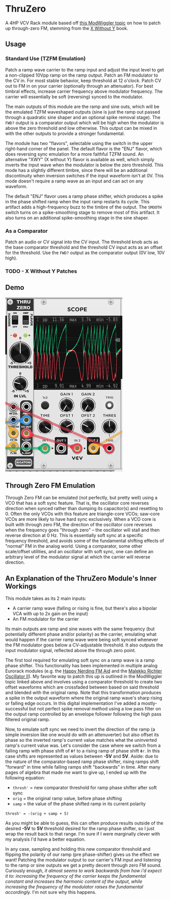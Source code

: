 # ThruZero

A 4HP VCV Rack module based off [this ModWiggler topic](https://www.modwiggler.com/forum/viewtopic.php?t=277734) on how to patch up through-zero FM, stemming from the [X Without Y](https://modwiggler.com/forum/viewtopic.php?t=257278) book.

## Usage

### Standard Use (TZFM Emulation)

Patch a ramp wave carrier to the ramp input and adjust the input level to get a non-clipped 10Vpp ramp on the ramp output. Patch an FM modulator to the CV in. For most stable behavior, keep threshold at 12 o'clock. Patch CV out to FM in on your carrier (optionally through an attenuator). For best timbral effects, increase carrier frequency above modulator frequency. The carrier will essentially be soft (reversing) synced to the modulator. 

The main outputs of this module are the ramp and sine outs, which will be the emulated TZFM waveshaped outputs (sine is just the ramp out passed through a quadratic sine shaper and an optional spike removal stage). The `FWD?` output is a comparator output which will be high when the modulator is above the zero threshold and low otherwise. This output can be mixed in with the other outputs to provide a stronger fundamental.

The module has two "flavors", selectable using the switch in the upper right-hand corner of the panel. The default flavor is the "ENJ" flavor, which does reversing sync emulation for a more faithful TZFM sound. An alternative "XWY" (X without Y) flavor is available as well, which simply inverts the input wave when the modulator is below the zero threshold. This mode has a slightly different timbre, since there will be an additional discontinuity when inversion switches if the input waveform isn't at 0V. This mode doesn't require a ramp wave as an input and can act on any waveform.

The default "ENJ" flavor uses a ramp phase shifter, which produces a spike in the phase shifted ramp when the input ramp restarts its cycle. This artifact adds a high-frequency buzz to the timbre of the output. The `SMOOTH` switch turns on a spike-smoothing stage to remove most of this artifact. It also turns on an additional spike-smoothing stage in the sine shaper.

### As a Comparator

Patch an audio or CV signal into the CV input. The threshold knob acts as the base comparator threshold and the threshold CV input acts as an offset for the threshold. Use the `FWD?` output as the comparator output (0V low, 10V high).

### TODO - X Without Y Patches

## Demo

![image of the module in action](./img/thruzero/ThruZero1.png)

## Through Zero FM Emulation

Through Zero FM can be emulated (not perfectly, but pretty well) using a VCO that has a soft sync feature. That is, the oscillator core reverses direction when synced rather than dumping its capacitor(s) and resetting to 0.
Often the only VCOs with this feature are triangle-core VCOs; saw-core VCOs are more likely to have hard sync exclusively. When a VCO core is built with through zero FM, the direction of the
oscillator core reverses when the frequency goes "through zero" – the oscillator will stall and then reverse direction at 0 Hz. This is essentially soft sync at a specific frequency threshold, and avoids
some of the fundamental shifting effects of "normal" FM in the analog world. Using a comparator, some other scale/offset utilities, and an oscillator with soft sync, one can define an arbitrary level of the modulator signal
at which the carrier will reverse direction.

## An Explanation of the ThruZero Module's Inner Workings

This module takes as its 2 main inputs:
- A carrier ramp wave (falling or rising is fine, but there's also a bipolar VCA with up to 2x gain on the input)
- An FM modulator for the carrier

Its main outputs are ramp and sine waves with the same frequency (but potentially different phase and/or polarity) as the carrier, emulating
what would happen if the carrier ramp wave were being soft synced whenever the FM modulator goes below a CV-adjustable threshold. It also outputs
the input modulator signal, reflected above the through zero point.

The first tool required for emulating soft sync on a ramp wave is a ramp phase shifter. This functionality has been implemented in multiple
analog Eurorack modules (e.g. the [Happy Nerding FM Aid](https://happynerding.com/category/fm-aid/) and the [Malekko Richter Oscillator II](https://malekkoheavyindustry.com/product/richter-oscillator-ii/)).
My favorite way to patch this up is outlined in the ModWiggler topic linked above and involves using a comparator threshold to create two offset waveforms which are
crossfaded between based on said threshold and blended with the original ramp. Note that this transformation produces a spike in the output waveform where the original
ramp wave's sharp rising or falling edge occurs. In this digital implementation I've added a mostly-successful but not perfect spike removal method using a low pass filter
on the output ramp controlled by an envelope follower following the high pass filtered original ramp.

Now, to emulate soft sync we need to invert the direction of the ramp (a simple inversion like one would do with an attenuverter) but also offset its phase so the inverted
ramp's current value matches what the uninverted ramp's current value was. Let's consider the case where we switch from a falling ramp with phase shift of `Φf` to a rising ramp
of phase shift `Φr`. In this case shifts are represented as values between **-5V** and **5V**. Aside: due to the nature of the comparator-based ramp phase shifter, rising ramps shift
"forward" in time while falling ramps shift "backwards" in time. After many pages of algebra that made me want to give up, I ended up with the following equation:

- `thresh'` = new comparator threshold for ramp phase shifter after soft sync
- `orig` = the original ramp value, before phase shifting
- `samp` = the value of the phase shifted ramp in its current polarity

```raw
thresh' = -(orig + samp + 5)
```

As you might be able to guess, this can often produce results outside of the desired **-5V** to **5V** threshold desired for the ramp phase shifter, so I just wrap the
result back to that range. I'm sure if I were marginally clever with my analysis I'd have a better equation. 

In any case, sampling and holding this new comparator threshold and flipping the polarity of our ramp (pre phase-shifter) gives us the effect we want! Patching the
modulator output to our carrier's FM input and listening to the ramp or sine outputs we get a pretty decent through zero FM sound. Curiously enough, _it almost seems
to work backwards from how i'd expect it to: increasing the frequency of the carrier keeps the fundamental constant and increases the harmonic content of the output, while
increasing the frequency of the modulator raises the fundamental accordingly._ I'm not sure why this happens.

